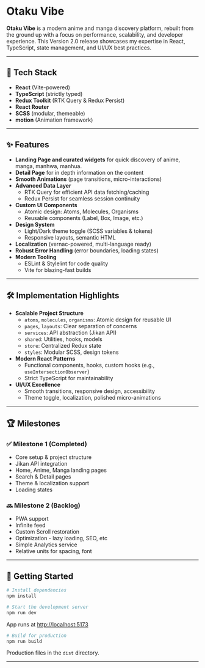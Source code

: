 # Otaku Vibe

**Otaku Vibe** is a modern anime and manga discovery platform, rebuilt from the ground up with a focus on performance, scalability, and developer experience. This Version 2.0 release showcases my expertise in React, TypeScript, state management, and UI/UX best practices.

---

## 🚀 Tech Stack

- **React** (Vite-powered)
- **TypeScript** (strictly typed)
- **Redux Toolkit** (RTK Query & Redux Persist)
- **React Router**
- **SCSS** (modular, themeable)
- **motion** (Animation framework)

---

## ✨ Features

- **Landing Page and curated widgets** for quick discovery of anime, manga, manhwa, manhua.
- **Detail Page** for in depth information on the content
- **Smooth Animations** (page transitions, micro-interactions)
- **Advanced Data Layer**
  - RTK Query for efficient API data fetching/caching
  - Redux Persist for seamless session continuity
- **Custom UI Components**
  - Atomic design: Atoms, Molecules, Organisms
  - Reusable components (Label, Box, Image, etc.)
- **Design System**
  - Light/Dark theme toggle (SCSS variables & tokens)
  - Responsive layouts, semantic HTML
- **Localization** (vernac-powered, multi-language ready)
- **Robust Error Handling** (error boundaries, loading states)
- **Modern Tooling**
  - ESLint & Stylelint for code quality
  - Vite for blazing-fast builds

---

## 🛠️ Implementation Highlights

- **Scalable Project Structure**
  - `atoms`, `molecules`, `organisms`: Atomic design for reusable UI
  - `pages`, `layouts`: Clear separation of concerns
  - `services`: API abstraction (Jikan API)
  - `shared`: Utilities, hooks, models
  - `store`: Centralized Redux state
  - `styles`: Modular SCSS, design tokens
- **Modern React Patterns**
  - Functional components, hooks, custom hooks (e.g., `useIntersectionObserver`)
  - Strict TypeScript for maintainability
- **UI/UX Excellence**
  - Smooth transitions, responsive design, accessibility
  - Theme toggle, localization, polished micro-animations

---

## 🏆 Milestones

### ✅ Milestone 1 (Completed)

- Core setup & project structure
- Jikan API integration
- Home, Anime, Manga landing pages
- Search & Detail pages
- Theme & localization support
- Loading states

### 🔜 Milestone 2 (Backlog)

- PWA support
- Infinite feed
- Custom Scroll restoration
- Optimization - lazy loading, SEO, etc
- Simple Analytics service
- Relative units for spacing, font

---

## 🚩 Getting Started

```bash
# Install dependencies
npm install

# Start the development server
npm run dev
```

App runs at [http://localhost:5173](http://localhost:5173)

```bash
# Build for production
npm run build
```

Production files in the `dist` directory.

---
